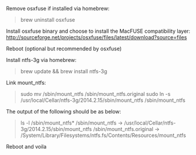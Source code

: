 Remove osxfuse if installed via homebrew:
> brew uninstall osxfuse

Install osxfuse binary and choose to install the MacFUSE compatibility layer:
http://sourceforge.net/projects/osxfuse/files/latest/download?source=files

Reboot (optional but recommended by osxfuse)

Install ntfs-3g via homebrew:
> brew update && brew install ntfs-3g

Link mount_ntfs:
> sudo mv /sbin/mount_ntfs /sbin/mount_ntfs.original
> sudo ln -s /usr/local/Cellar/ntfs-3g/2014.2.15/sbin/mount_ntfs /sbin/mount_ntfs

The output of the following should be as below:
> ls -l /sbin/mount_ntfs*
/sbin/mount_ntfs -> /usr/local/Cellar/ntfs-3g/2014.2.15/sbin/mount_ntfs
/sbin/mount_ntfs.original -> /System/Library/Filesystems/ntfs.fs/Contents/Resources/mount_ntfs

Reboot and voila
